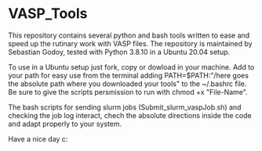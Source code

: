 # VASP_Tools
This repository contains several python and bash tools written to ease and speed up the rutinary work with VASP files.
The repository is maintained by Sebastian Godoy, tested with Python 3.8.10 in a Ubuntu 20.04 setup.

To use in a Ubuntu setup just fork, copy or dowload in your machine. Add to your path for easy use from the terminal adding
PATH=$PATH:"/here goes the absolute path where you downloaded your tools"
to the ~/.bashrc file. Be sure to give the scripts persmission to run with chmod +x "File-Name".

The bash scripts for sending slurm jobs (Submit_slurm_vaspJob.sh) and checking the job log interact, chech the absolute directions inside the code and adapt properly to your system.

Have a nice day c:
